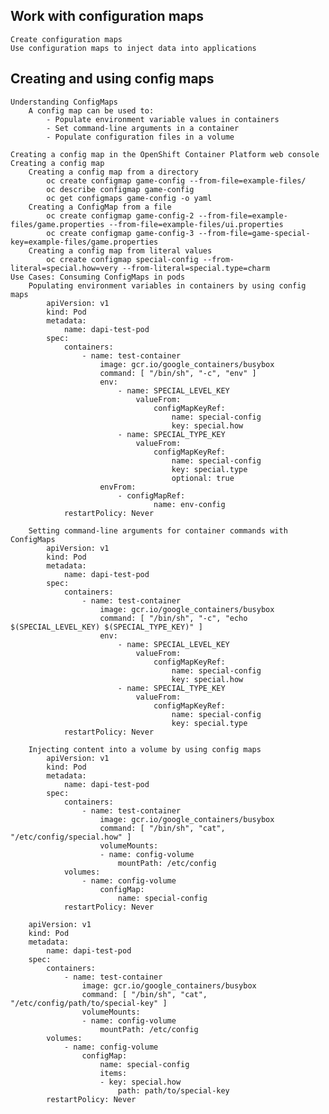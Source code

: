 ## Work with configuration maps
	Create configuration maps
	Use configuration maps to inject data into applications
  
## Creating and using config maps
	Understanding ConfigMaps
		A config map can be used to:
			- Populate environment variable values in containers
			- Set command-line arguments in a container
			- Populate configuration files in a volume

	Creating a config map in the OpenShift Container Platform web console
	Creating a config map
		Creating a config map from a directory
			oc create configmap game-config --from-file=example-files/
			oc describe configmap game-config
			oc get configmaps game-config -o yaml
		Creating a ConfigMap from a file
			oc create configmap game-config-2 --from-file=example-files/game.properties --from-file=example-files/ui.properties
			oc create configmap game-config-3 --from-file=game-special-key=example-files/game.properties
		Creating a config map from literal values
			oc create configmap special-config --from-literal=special.how=very --from-literal=special.type=charm
	Use Cases: Consuming ConfigMaps in pods
		Populating environment variables in containers by using config maps
			apiVersion: v1
			kind: Pod
			metadata:
				name: dapi-test-pod
			spec:
				containers:
					- name: test-container
						image: gcr.io/google_containers/busybox
						command: [ "/bin/sh", "-c", "env" ]
						env: 
							- name: SPECIAL_LEVEL_KEY 
								valueFrom:
									configMapKeyRef:
										name: special-config 
										key: special.how 
							- name: SPECIAL_TYPE_KEY
								valueFrom:
									configMapKeyRef:
										name: special-config 
										key: special.type 
										optional: true 
						envFrom: 
							- configMapRef:
									name: env-config 
				restartPolicy: Never
	
		Setting command-line arguments for container commands with ConfigMaps
			apiVersion: v1
			kind: Pod
			metadata:
				name: dapi-test-pod
			spec:
				containers:
					- name: test-container
						image: gcr.io/google_containers/busybox
						command: [ "/bin/sh", "-c", "echo $(SPECIAL_LEVEL_KEY) $(SPECIAL_TYPE_KEY)" ] 
						env:
							- name: SPECIAL_LEVEL_KEY
								valueFrom:
									configMapKeyRef:
										name: special-config
										key: special.how
							- name: SPECIAL_TYPE_KEY
								valueFrom:
									configMapKeyRef:
										name: special-config
										key: special.type
				restartPolicy: Never		
		
		Injecting content into a volume by using config maps
			apiVersion: v1
			kind: Pod
			metadata:
				name: dapi-test-pod
			spec:
				containers:
					- name: test-container
						image: gcr.io/google_containers/busybox
						command: [ "/bin/sh", "cat", "/etc/config/special.how" ]
						volumeMounts:
						- name: config-volume
							mountPath: /etc/config
				volumes:
					- name: config-volume
						configMap:
							name: special-config 
				restartPolicy: Never
	
		apiVersion: v1
		kind: Pod
		metadata:
			name: dapi-test-pod
		spec:
			containers:
				- name: test-container
					image: gcr.io/google_containers/busybox
					command: [ "/bin/sh", "cat", "/etc/config/path/to/special-key" ]
					volumeMounts:
					- name: config-volume
						mountPath: /etc/config
			volumes:
				- name: config-volume
					configMap:
						name: special-config
						items:
						- key: special.how
							path: path/to/special-key 
			restartPolicy: Never
